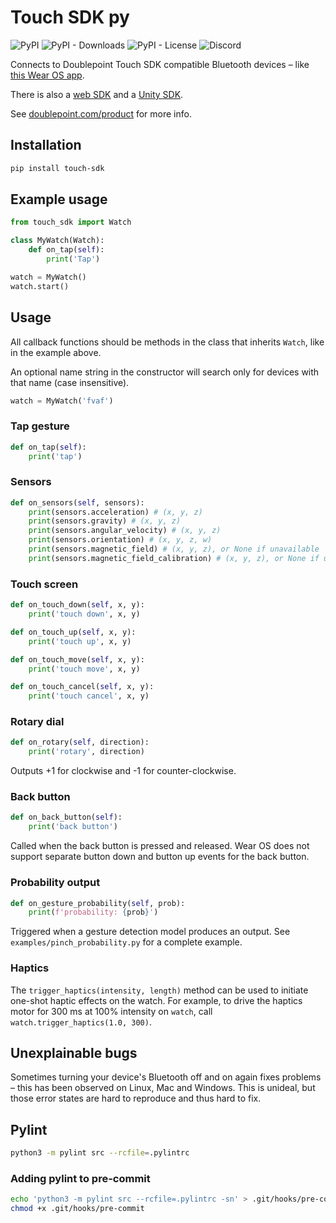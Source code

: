# Touch SDK py

![PyPI](https://img.shields.io/pypi/v/touch-sdk)
![PyPI - Downloads](https://img.shields.io/pypi/dm/touch-sdk)
![PyPI - License](https://img.shields.io/pypi/l/touch-sdk)
![Discord](https://img.shields.io/discord/869474617729875998)

Connects to Doublepoint Touch SDK compatible Bluetooth devices – like [this Wear OS app](https://play.google.com/store/apps/details?id=io.port6.watchbridge).

There is also a [web SDK](https://www.npmjs.com/package/touch-sdk) and a [Unity SDK](https://openupm.com/packages/io.port6.sdk/).

See [doublepoint.com/product](https://doublepoint.com/product) for more info.

## Installation

```sh
pip install touch-sdk
```

## Example usage
```python
from touch_sdk import Watch

class MyWatch(Watch):
    def on_tap(self):
        print('Tap')

watch = MyWatch()
watch.start()
```

## Usage

All callback functions should be methods in the class that inherits `Watch`, like in the example above.

An optional name string in the constructor will search only for devices with that name (case insensitive).

```python
watch = MyWatch('fvaf')
```

### Tap gesture
```python
def on_tap(self):
    print('tap')
```

### Sensors
```python
def on_sensors(self, sensors):
    print(sensors.acceleration) # (x, y, z)
    print(sensors.gravity) # (x, y, z)
    print(sensors.angular_velocity) # (x, y, z)
    print(sensors.orientation) # (x, y, z, w)
    print(sensors.magnetic_field) # (x, y, z), or None if unavailable
    print(sensors.magnetic_field_calibration) # (x, y, z), or None if unavailable
```

### Touch screen
```python
def on_touch_down(self, x, y):
    print('touch down', x, y)

def on_touch_up(self, x, y):
    print('touch up', x, y)

def on_touch_move(self, x, y):
    print('touch move', x, y)

def on_touch_cancel(self, x, y):
    print('touch cancel', x, y)
```

### Rotary dial
```python
def on_rotary(self, direction):
    print('rotary', direction)
```
Outputs +1 for clockwise and -1 for counter-clockwise.

### Back button
```python
def on_back_button(self):
    print('back button')
```

Called when the back button is pressed and released. Wear OS does not support separate button down and button up events for the back button.

### Probability output
```python
def on_gesture_probability(self, prob):
    print(f'probability: {prob}')
```
Triggered when a gesture detection model produces an output. See `examples/pinch_probability.py` for a complete example.

### Haptics
The `trigger_haptics(intensity, length)` method can be used to initiate one-shot haptic effects on the watch. For example, to drive the haptics motor for 300 ms at 100% intensity on `watch`, call `watch.trigger_haptics(1.0, 300)`.

## Unexplainable bugs
Sometimes turning your device's Bluetooth off and on again fixes problems – this has been observed on Linux, Mac and Windows. This is unideal, but those error states are hard to reproduce and thus hard to fix.

## Pylint
```sh
python3 -m pylint src --rcfile=.pylintrc
```

### Adding pylint to pre-commit
```sh
echo 'python3 -m pylint src --rcfile=.pylintrc -sn' > .git/hooks/pre-commit
chmod +x .git/hooks/pre-commit
```
